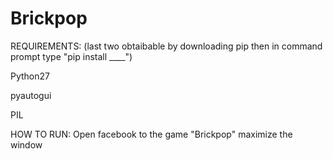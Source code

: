 # Brickpop

REQUIREMENTS: (last two obtaibable by downloading pip then in command prompt type "pip install ____")

Python27

pyautogui

PIL

HOW TO RUN:
Open facebook to the game "Brickpop"
maximize the window

